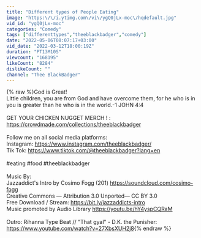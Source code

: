 ```yaml
---
title: "Different types of People Eating"
image: "https:\/\/i.ytimg.com\/vi\/ygQ0jLx-moc\/hqdefault.jpg"
vid_id: "ygQ0jLx-moc"
categories: "Comedy"
tags: ["differenttypes","theeblackbadger","comedy"]
date: "2022-05-06T08:07:17+03:00"
vid_date: "2022-03-12T18:00:19Z"
duration: "PT13M10S"
viewcount: "168195"
likeCount: "8284"
dislikeCount: ""
channel: "Thee BlackBadger"
---
```

{% raw %}God is Great!<br />Little children, you are from God and have overcome them, for he who is in you is greater than he who is in the world.-1 JOHN 4:4 <br /><br />GET YOUR CHICKEN NUGGET MERCH ! :<br /><a rel="nofollow" target="blank" href="https://crowdmade.com/collections/theeblackbadger">https://crowdmade.com/collections/theeblackbadger</a><br /><br />Follow me on all social media platforms:<br />Instagram: <a rel="nofollow" target="blank" href="https://www.instagram.com/theeblackbadger/">https://www.instagram.com/theeblackbadger/</a><br />Tik Tok: <a rel="nofollow" target="blank" href="https://www.tiktok.com/@theeblackbadger?lang=en">https://www.tiktok.com/@theeblackbadger?lang=en</a><br /><br />#eating #food #theeblackbadger <br /><br />Music By:<br />Jazzaddict's Intro by Cosimo Fogg (201) <a rel="nofollow" target="blank" href="https://soundcloud.com/cosimo-fogg​">https://soundcloud.com/cosimo-fogg​</a><br />Creative Commons — Attribution 3.0 Unported— CC BY 3.0 <br />Free Download / Stream: <a rel="nofollow" target="blank" href="https://bit.ly/jazzaddicts-intro​">https://bit.ly/jazzaddicts-intro​</a><br />Music promoted by Audio Library <a rel="nofollow" target="blank" href="https://youtu.be/hY4yspCQRaM">https://youtu.be/hY4yspCQRaM</a><br /><br />Outro: Rihanna Type Beat // &quot;That gyal&quot; - D.K. the Punisher: <a rel="nofollow" target="blank" href="https://www.youtube.com/watch?v=27XbsXUH2j8">https://www.youtube.com/watch?v=27XbsXUH2j8</a>{% endraw %}
